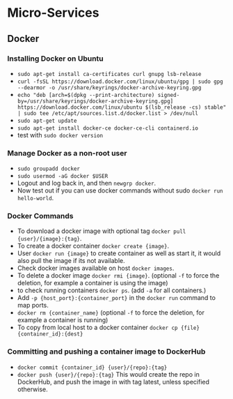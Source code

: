 # Micro-Services

## Docker

### Installing Docker on Ubuntu
- `sudo apt-get install ca-certificates curl gnupg lsb-release`
- `curl -fsSL https://download.docker.com/linux/ubuntu/gpg | sudo gpg --dearmor -o /usr/share/keyrings/docker-archive-keyring.gpg`
- `echo "deb [arch=$(dpkg --print-architecture) signed-by=/usr/share/keyrings/docker-archive-keyring.gpg] https://download.docker.com/linux/ubuntu $(lsb_release -cs) stable" | sudo tee /etc/apt/sources.list.d/docker.list > /dev/null`
- `sudo apt-get update`
- `sudo apt-get install docker-ce docker-ce-cli containerd.io`
- test with `sudo docker version`

### Manage Docker as a non-root user
- `sudo groupadd docker`
- `sudo usermod -aG docker $USER`
- Logout and log back in, and then `newgrp docker`.
- Now test out if you can use docker commands without sudo `docker run hello-world`.

### Docker Commands
- To download a docker image with optional tag `docker pull {user}/{image}:{tag}`.
- To create a docker container `docker create {image}`.
- User `docker run {image}` to create container as well as start it, it would also pull the image if its not available.
- Check docker images available on host `docker images`.
- To delete a docker image `docker rmi {image}`. (optional `-f` to force the deletion, for example a container is using the image)
- to check running containers `docker ps`. (add `-a` for all containers.)
- Add `-p {host_port}:{container_port}` in the `docker run` command to map ports.
- `docker rm {container_name}` (optional `-f` to force the deletion, for example a container is running)
- To copy from local host to a docker container `docker cp {file} {container_id}:{dest}`

### Committing and pushing a container image to DockerHub
- `docker commit {container_id} {user}/{repo}:{tag}`
- `docker push {user}/{repo}:{tag}`
This would create the repo in DockerHub, and push the image in with tag latest, unless specified otherwise.